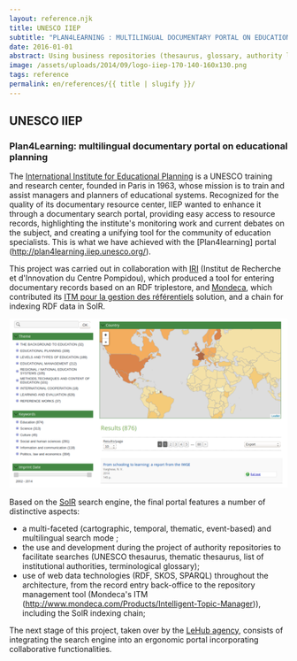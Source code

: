 ```yaml
---
layout: reference.njk
title: UNESCO IIEP
subtitle: "PLAN4LEARNING : MULTILINGUAL DOCUMENTARY PORTAL ON EDUCATION PLANNING"
date: 2016-01-01
abstract: Using business repositories (thesaurus, glossary, authority lists) to propose an intelligent search system.
image: /assets/uploads/2014/09/logo-iiep-170-140-160x130.png
tags: reference
permalink: en/references/{{ title | slugify }}/
---
```


## UNESCO IIEP

### Plan4Learning: multilingual documentary portal on educational planning

The [International Institute for Educational Planning](http://www.iiep.unesco.org/) is a UNESCO training and research center, founded in Paris in 1963, whose mission is to train and assist managers and planners of educational systems. Recognized for the quality of its documentary resource center, IIEP wanted to enhance it through a documentary search portal, providing easy access to resource records, highlighting the institute's monitoring work and current debates on the subject, and creating a unifying tool for the community of education specialists. This is what we have achieved with the [Plan4learning] portal (http://plan4learning.iiep.unesco.org/).

This project was carried out in collaboration with [IRI](http://www.iri.centrepompidou.fr/) (Institut de Recherche et d'Innovation du Centre Pompidou), which produced a tool for entering documentary records based on an RDF triplestore, and [Mondeca](http://www.mondeca.com/), which contributed its [ITM pour la gestion des référentiels](http://www.mondeca.com/Products/Intelligent-Topic-Manager) solution, and a chain for indexing RDF data in SolR.

![screenshot IIEP](/assets/uploads/2014/09/plan4learning-screenshot-1.png)

Based on the [SolR](http://lucene.apache.org/solr) search engine, the final portal features a number of distinctive aspects:

- a multi-faceted (cartographic, temporal, thematic, event-based) and multilingual search mode ;
- the use and development during the project of authority repositories to facilitate searches (UNESCO thesaurus, thematic thesaurus, list of institutional authorities, terminological glossary);
- use of web data technologies (RDF, SKOS, SPARQL) throughout the architecture, from the record entry back-office to the repository management tool (Mondeca's ITM (http://www.mondeca.com/Products/Intelligent-Topic-Manager)), including the SolR indexing chain;

The next stage of this project, taken over by the [LeHub agency](http://www.lehub-agence.com/), consists of integrating the search engine into an ergonomic portal incorporating collaborative functionalities.